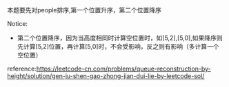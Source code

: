 
本题要先对people排序,第一个位置升序，第二个位置降序

Notice:
- 第二个位置降序，因为当高度相同时计算空位置时，如[5,2],[5,0],如果降序则先计算[5,2]位置，再计算[5,0]时，不会受影响，反之则有影响（多计算一个空位置）

reference:https://leetcode-cn.com/problems/queue-reconstruction-by-height/solution/gen-ju-shen-gao-zhong-jian-dui-lie-by-leetcode-sol/
